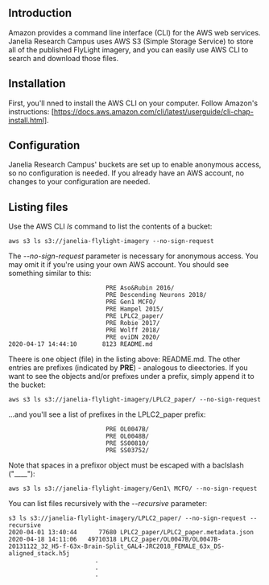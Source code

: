 ## Introduction
Amazon provides a command line interface (CLI) for the AWS web services. Janelia Research Campus uses AWS S3 (Simple Storage Service) to
store all of the published FlyLight imagery, and you can easily use AWS CLI to search and download those files.

## Installation
First, you'll nned to install the AWS CLI on your computer. Follow Amazon's instructions: [https://docs.aws.amazon.com/cli/latest/userguide/cli-chap-install.html].

## Configuration
Janelia Research Campus' buckets are set up to enable anonymous access, so no configuration is needed. If you already have an AWS account,
no changes to your configuration are needed.

## Listing files
Use the AWS CLI *ls* command to list the contents of a bucket:
```
aws s3 ls s3://janelia-flylight-imagery --no-sign-request
```
The *--no-sign-request* parameter is necessary for anonymous access. You may omit it if you're using your own AWS account.
You should see something similar to this:
```
                           PRE Aso&Rubin 2016/
                           PRE Descending Neurons 2018/
                           PRE Gen1 MCFO/
                           PRE Hampel 2015/
                           PRE LPLC2_paper/
                           PRE Robie 2017/
                           PRE Wolff 2018/
                           PRE oviDN 2020/
2020-04-17 14:44:10       8123 README.md
```
Theere is one object (file) in the listing above: README.md. The other entries are prefixes (indicated by __PRE__) - analogous to dieectories. If you want to see the objects and/or prefixes under a prefix, simply append it to the bucket:
```
aws s3 ls s3://janelia-flylight-imagery/LPLC2_paper/ --no-sign-request
```
...and you'll see a list of prefixes in the LPLC2_paper prefix:
```
                           PRE OL0047B/
                           PRE OL0048B/
                           PRE SS00810/
                           PRE SS03752/
```
Note that spaces in a prefixor object must be escaped with a baclslash ("__\__"):
```
aws s3 ls s3://janelia-flylight-imagery/Gen1\ MCFO/ --no-sign-request
```
You can list files recursively with the *--recursive* parameter:
```
s3 ls s3://janelia-flylight-imagery/LPLC2_paper/ --no-sign-request --recursive
2020-04-01 13:40:44      77680 LPLC2_paper/LPLC2_paper.metadata.json
2020-04-18 14:11:06   49710318 LPLC2_paper/OL0047B/OL0047B-20131122_32_H5-f-63x-Brain-Split_GAL4-JRC2018_FEMALE_63x_DS-aligned_stack.h5j
                        .
                        .
                        .
```
